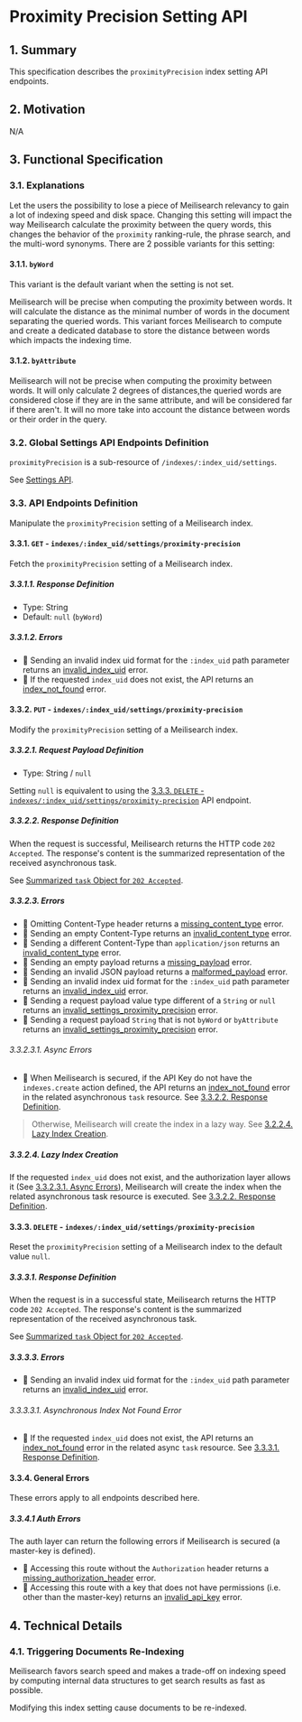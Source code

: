 # Proximity Precision Setting API

## 1. Summary

This specification describes the `proximityPrecision` index setting API endpoints.

## 2. Motivation
N/A

## 3. Functional Specification

### 3.1. Explanations

Let the users the possibility to lose a piece of Meilisearch relevancy to gain a lot of indexing speed and disk space.
Changing this setting will impact the way Meilisearch calculate the proximity between the query words,
this changes the behavior of the `proximity` ranking-rule, the phrase search, and the multi-word synonyms.
There are 2 possible variants for this setting:

#### 3.1.1. `byWord`

This variant is the default variant when the setting is not set.

Meilisearch will be precise when computing the proximity between words. It will calculate the distance as the minimal number of words in the document separating the queried words.
This variant forces Meilisearch to compute and create a dedicated database to store the distance between words which impacts the indexing time.

#### 3.1.2. `byAttribute`

Meilisearch will not be precise when computing the proximity between words. It will only calculate 2 degrees of distances,the queried words are considered close if they are in the same attribute, and will be considered far if there aren't. It will no more take into account the distance between words or their order in the query.

### 3.2. Global Settings API Endpoints Definition

`proximityPrecision` is a sub-resource of `/indexes/:index_uid/settings`.

See [Settings API](0123-settings-api.md).

### 3.3. API Endpoints Definition

Manipulate the `proximityPrecision` setting of a Meilisearch index.

#### 3.3.1. `GET` - `indexes/:index_uid/settings/proximity-precision`

Fetch the `proximityPrecision` setting of a Meilisearch index.

##### 3.3.1.1. Response Definition

- Type: String
- Default: `null` (`byWord`)

##### 3.3.1.2. Errors

- 🔴 Sending an invalid index uid format for the `:index_uid` path parameter returns an [invalid_index_uid](0061-error-format-and-definitions.md#invalid_index_uid) error.
- 🔴 If the requested `index_uid` does not exist, the API returns an [index_not_found](0061-error-format-and-definitions.md#index_not_found) error.

#### 3.3.2. `PUT` - `indexes/:index_uid/settings/proximity-precision`

Modify the `proximityPrecision` setting of a Meilisearch index.

##### 3.3.2.1. Request Payload Definition

- Type: String / `null`

Setting `null` is equivalent to using the [3.3.3. `DELETE` - `indexes/:index_uid/settings/proximity-precision`](#333-delete---indexesindexuidsettingsproximity-precision) API endpoint.

##### 3.3.2.2. Response Definition

When the request is successful, Meilisearch returns the HTTP code `202 Accepted`. The response's content is the summarized representation of the received asynchronous task.

See [Summarized `task` Object for `202 Accepted`](0060-tasks-api.md#summarized-task-object-for-202-accepted).

##### 3.3.2.3. Errors

- 🔴 Omitting Content-Type header returns a [missing_content_type](0061-error-format-and-definitions.md#missing_content_type) error.
- 🔴 Sending an empty Content-Type returns an [invalid_content_type](0061-error-format-and-definitions.md#invalid_content_type) error.
- 🔴 Sending a different Content-Type than `application/json` returns an [invalid_content_type](0061-error-format-and-definitions.md#invalid_content_type) error.
- 🔴 Sending an empty payload returns a [missing_payload](0061-error-format-and-definitions.md#missing_payload) error.
- 🔴 Sending an invalid JSON payload returns a [malformed_payload](0061-error-format-and-definitions.md#malformed_payload) error.
- 🔴 Sending an invalid index uid format for the `:index_uid` path parameter returns an [invalid_index_uid](0061-error-format-and-definitions.md#invalid_index_uid) error.
- 🔴 Sending a request payload value type different of a `String` or `null` returns an [invalid_settings_proximity_precision](0061-error-format-and-definitions.md#invalid_settings_proximity_precision) error.
- 🔴 Sending a request payload `String` that is not `byWord` or `byAttribute` returns an [invalid_settings_proximity_precision](0061-error-format-and-definitions.md#invalid_settings_proximity_precision) error.

###### 3.3.2.3.1. Async Errors

- 🔴 When Meilisearch is secured, if the API Key do not have the `indexes.create` action defined, the API returns an [index_not_found](0061-error-format-and-definitions.md#index_not_found) error in the related asynchronous `task` resource. See [3.3.2.2. Response Definition](#3222-response-definition).

> Otherwise, Meilisearch will create the index in a lazy way. See [3.2.2.4. Lazy Index Creation](#3224-lazy-index-creation).

##### 3.3.2.4. Lazy Index Creation

If the requested `index_uid` does not exist, and the authorization layer allows it (See [3.3.2.3.1. Async Errors](#33231-async-errors)), Meilisearch will create the index when the related asynchronous task resource is executed. See [3.3.2.2. Response Definition](#3322-response-definition).

#### 3.3.3. `DELETE` - `indexes/:index_uid/settings/proximity-precision`

Reset the `proximityPrecision` setting of a Meilisearch index to the default value `null`.

##### 3.3.3.1. Response Definition

When the request is in a successful state, Meilisearch returns the HTTP code `202 Accepted`. The response's content is the summarized representation of the received asynchronous task.

See [Summarized `task` Object for `202 Accepted`](0060-tasks-api.md#summarized-task-object-for-202-accepted).

##### 3.3.3.3. Errors

- 🔴 Sending an invalid index uid format for the `:index_uid` path parameter returns an [invalid_index_uid](0061-error-format-and-definitions.md#invalid_index_uid) error.

###### 3.3.3.3.1. Asynchronous Index Not Found Error

- 🔴 If the requested `index_uid` does not exist, the API returns an [index_not_found](0061-error-format-and-definitions.md#index_not_found) error in the related async `task` resource. See [3.3.3.1. Response Definition](#3331-response-definition).

#### 3.3.4. General Errors

These errors apply to all endpoints described here.

##### 3.3.4.1 Auth Errors

The auth layer can return the following errors if Meilisearch is secured (a master-key is defined).

- 🔴 Accessing this route without the `Authorization` header returns a [missing_authorization_header](0061-error-format-and-definitions.md#missing_authorization_header) error.
- 🔴 Accessing this route with a key that does not have permissions (i.e. other than the master-key) returns an [invalid_api_key](0061-error-format-and-definitions.md#invalid_api_key) error.

## 4. Technical Details

### 4.1. Triggering Documents Re-Indexing

Meilisearch favors search speed and makes a trade-off on indexing speed by computing internal data structures to get search results as fast as possible.

Modifying this index setting cause documents to be re-indexed.